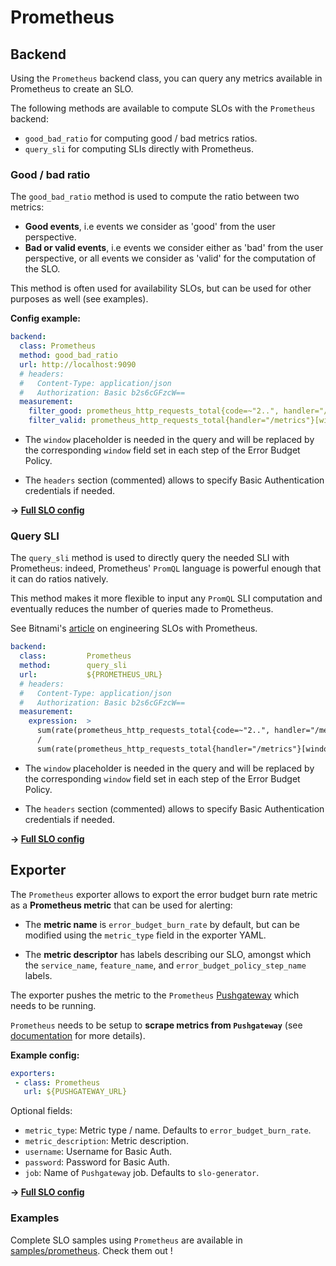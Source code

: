 # Prometheus

## Backend

Using the `Prometheus` backend class, you can query any metrics available in Prometheus to create an SLO.

The following methods are available to compute SLOs with the `Prometheus` backend:

* `good_bad_ratio` for computing good / bad metrics ratios.
* `query_sli` for computing SLIs directly with Prometheus.

### Good / bad ratio

The `good_bad_ratio` method is used to compute the ratio between two metrics:

- **Good events**, i.e events we consider as 'good' from the user perspective.
- **Bad or valid events**, i.e events we consider either as 'bad' from the user perspective, or all events we consider as 'valid' for the computation of the SLO.

This method is often used for availability SLOs, but can be used for other purposes as well (see examples).

**Config example:**

```yaml
backend:
  class: Prometheus
  method: good_bad_ratio
  url: http://localhost:9090
  # headers:
  #   Content-Type: application/json
  #   Authorization: Basic b2s6cGFzcW==
  measurement:
    filter_good: prometheus_http_requests_total{code=~"2..", handler="/metrics"}[window]
    filter_valid: prometheus_http_requests_total{handler="/metrics"}[window]
```
* The `window` placeholder is needed in the query and will be replaced by the corresponding `window` field set in each step of the Error Budget Policy.

* The `headers` section (commented) allows to specify Basic Authentication credentials if
needed.

**&rightarrow; [Full SLO config](../samples/prometheus/slo_prom_metrics_availability_good_bad.yaml)**


### Query SLI

The `query_sli` method is used to directly query the needed SLI with Prometheus:
indeed, Prometheus' `PromQL` language is powerful enough that it can do ratios
natively.

This method makes it more flexible to input any `PromQL` SLI computation and
eventually reduces the number of queries made to Prometheus.

See Bitnami's [article](https://engineering.bitnami.com/articles/implementing-slos-using-prometheus.html) on engineering SLOs with Prometheus.

```yaml
backend:
  class:         Prometheus
  method:        query_sli
  url:           ${PROMETHEUS_URL}
  # headers:
  #   Content-Type: application/json
  #   Authorization: Basic b2s6cGFzcW==
  measurement:
    expression:  >
      sum(rate(prometheus_http_requests_total{code=~"2..", handler="/metrics"}[window]))
      /
      sum(rate(prometheus_http_requests_total{handler="/metrics"}[window]))
```
* The `window` placeholder is needed in the query and will be replaced by the corresponding `window` field set in each step of the Error Budget Policy.

* The `headers` section (commented) allows to specify Basic Authentication credentials if
needed.

**&rightarrow; [Full SLO config](../samples/prometheus/slo_prom_metrics_availability_query_sli.yaml)**


## Exporter

The `Prometheus` exporter allows to export the error budget burn rate metric as a **Prometheus metric** that can be used for alerting:

 * The **metric name** is `error_budget_burn_rate` by default, but can be modified using the `metric_type` field in the exporter YAML.

 * The **metric descriptor** has labels describing our SLO, amongst which the `service_name`, `feature_name`, and `error_budget_policy_step_name` labels.

The exporter pushes the metric to the `Prometheus` [Pushgateway](https://prometheus.io/docs/practices/pushing/) which needs to be
running.

`Prometheus` needs to be setup to **scrape metrics from `Pushgateway`** (see [documentation](https://github.com/prometheus/pushgateway) for more details).

**Example config:**

```yaml
exporters:
 - class: Prometheus
   url: ${PUSHGATEWAY_URL}
```

Optional fields:
  * `metric_type`: Metric type / name. Defaults to `error_budget_burn_rate`.
  * `metric_description`: Metric description.
  * `username`: Username for Basic Auth.
  * `password`: Password for Basic Auth.
  * `job`: Name of `Pushgateway` job. Defaults to `slo-generator`.

**&rightarrow; [Full SLO config](../samples/prometheus/slo_prom_metrics_availability_query_sli.yaml)**


### Examples

Complete SLO samples using `Prometheus` are available in [samples/prometheus](../samples/prometheus). Check them out !
